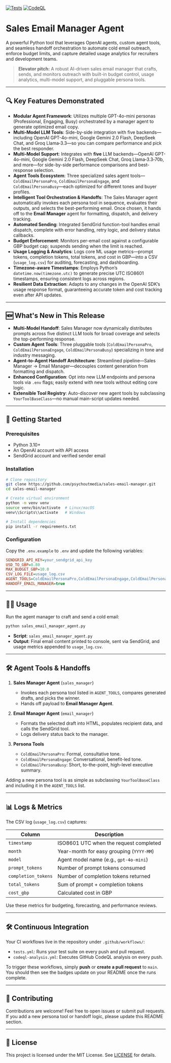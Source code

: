 [![Tests](https://github.com/psychoutmedia/sales_email_manager_agent/actions/workflows/tests.yml/badge.svg?branch=main)](https://github.com/psychoutmedia/sales_email_manager_agent/actions/workflows/tests.yml)
[![CodeQL](https://github.com/psychoutmedia/sales_email_manager_agent/actions/workflows/codeql-analysis.yml/badge.svg?branch=main)](https://github.com/psychoutmedia/sales_email_manager_agent/actions/workflows/codeql-analysis.yml)

# Sales Email Manager Agent

A powerful Python tool that leverages OpenAI agents, custom agent tools, and seamless handoff orchestration to automate cold email outreach, enforce budget limits, and capture detailed usage analytics for recruiters and development teams.

> **Elevator pitch:** A robust AI-driven sales email manager that crafts, sends, and monitors outreach with built-in budget control, usage analytics, multi-model support, and pluggable persona tools.

---

## 🔍 Key Features Demonstrated

* **Modular Agent Framework**: Utilizes multiple GPT-4o-mini personas (Professional, Engaging, Busy) orchestrated by a manager agent to generate optimized email copy.
* **Multi-Model LLM Tools**: Side-by-side integration with five backends—including OpenAI GPT-4o-mini, Google Gemini 2.0 Flash, DeepSeek Chat, and Groq Llama‑3.3—so you can compare performance and pick the best responder.
* **Multi-Model Support**: Integrates with **five** LLM backends—OpenAI GPT-4o-mini, Google Gemini 2.0 Flash, DeepSeek Chat, Groq Llama‑3.3‑70b, and more—for side-by-side performance comparisons and best-response selection.
* **Agent Tools Ecosystem**: Three specialized sales agent tools—`ColdEmailPersonaPro`, `ColdEmailPersonaEngage`, and `ColdEmailPersonaBusy`—each optimized for different tones and buyer profiles.
* **Intelligent Tool Orchestration & Handoffs**: The Sales Manager agent automatically invokes each persona tool in sequence, evaluates their outputs, and selects the best-performing email. Once chosen, it hands off to the **Email Manager** agent for formatting, dispatch, and delivery tracking.
* **Automated Sending**: Integrated SendGrid function-tool handles email dispatch, complete with error handling, retry logic, and delivery status callbacks.
* **Budget Enforcement**: Monitors per-email cost against a configurable GBP budget cap; suspends sending when the limit is reached.
* **Usage Logging & Analytics**: Logs core ML usage metrics—prompt tokens, completion tokens, total tokens, and cost in GBP—into a CSV (`usage_log.csv`) for auditing, forecasting, and dashboarding.
* **Timezone-aware Timestamps**: Employs Python’s `datetime.now(timezone.utc)` to generate precise UTC ISO8601 timestamps, ensuring consistent logs across regions.
* **Resilient Data Extraction**: Adapts to any changes in the OpenAI SDK’s usage response format, guaranteeing accurate token and cost tracking even after API updates.

---

## 🆕 What's New in This Release

* **Multi-Model Handoff**: Sales Manager now dynamically distributes prompts across five distinct LLM tools for broad coverage and selects the top-performing response.
* **Custom Agent Tools**: Three pluggable tools (`ColdEmailPersonaPro`, `ColdEmailPersonaEngage`, `ColdEmailPersonaBusy`) specializing in tone and industry messaging.
* **Agent-to-Agent Handoff Architecture**: Streamlined pipeline—Sales Manager → Email Manager—decouples content generation from formatting and dispatch.
* **Enhanced Configuration**: Opt into new LLM endpoints and persona tools via `.env` flags; easily extend with new tools without editing core logic.
* **Extensible Tool Registry**: Auto-discover new agent tools by subclassing `YourToolBaseClass`—no manual main-script updates needed.

---

## 🚀 Getting Started

### Prerequisites

* Python 3.10+
* An OpenAI account with API access
* SendGrid account and verified sender email

### Installation

```bash
# Clone repository
git clone https://github.com/psychoutmedia/sales-email-manager.git
cd sales-email-manager

# Create virtual environment
python -m venv venv
source venv/bin/activate  # Linux/macOS
venv\\Scripts\\activate   # Windows

# Install dependencies
pip install -r requirements.txt
```

### Configuration

Copy the `.env.example` to `.env` and update the following variables:

```ini
SENDGRID_API_KEY=your_sendgrid_api_key
USD_TO_GBP=0.80
MAX_BUDGET_GBP=10.0
CSV_LOG_FILE=usage_log.csv
AGENT_TOOLS=ColdEmailPersonaPro,ColdEmailPersonaEngage,ColdEmailPersonaBusy
HANDOFF_EMAIL_MANAGER=true
```  

---

## 🏃‍♂️ Usage

Run the agent manager to craft and send a cold email:

```bash
python sales_email_manager_agent.py
```

* **Script**: `sales_email_manager_agent.py`
* **Output**: Final email content printed to console, sent via SendGrid, and usage metrics appended to `usage_log.csv`.

---

## 🛠️ Agent Tools & Handoffs

1. **Sales Manager Agent** (`sales_manager`)  
   - Invokes each persona tool listed in `AGENT_TOOLS`, compares generated drafts, and picks the winner.
   - Hands off payload to **Email Manager Agent**.

2. **Email Manager Agent** (`email_manager`)  
   - Formats the selected draft into HTML, populates recipient data, and calls the SendGrid tool.
   - Logs delivery status back to the manager.

3. **Persona Tools**  
   - `ColdEmailPersonaPro`: Formal, consultative tone.  
   - `ColdEmailPersonaEngage`: Conversational, benefit-led tone.  
   - `ColdEmailPersonaBusy`: Short, to-the-point, high-level executive summary.

Adding a new persona tool is as simple as subclassing `YourToolBaseClass` and including it in the `AGENT_TOOLS` list.

---

## 📊 Logs & Metrics

The CSV log (`usage_log.csv`) captures:

| Column              | Description                              |
| ------------------- | ---------------------------------------- |
| `timestamp`         | ISO8601 UTC when the request completed   |
| `month`             | Year-month for easy grouping (`YYYY-MM`) |
| `model`             | Agent model name (e.g., `gpt-4o-mini`)   |
| `prompt_tokens`     | Number of prompt tokens consumed         |
| `completion_tokens` | Number of completion tokens returned     |
| `total_tokens`      | Sum of prompt + completion tokens        |
| `cost_gbp`          | Calculated cost in GBP                   |

Use these metrics for budgeting, forecasting, and performance reviews.

---

## 🛠️ Continuous Integration

Your CI workflows live in the repository under `.github/workflows/`:

* `tests.yml`: Runs your test suite on every push and pull request.  
* `codeql-analysis.yml`: Executes GitHub CodeQL analysis on every push.

To trigger these workflows, simply **push** or **create a pull request** to `main`. You should then see the badges update on your README once the runs complete.

---

## 🤝 Contributing

Contributions are welcome! Feel free to open issues or submit pull requests. If you add a new persona tool or handoff logic, please update this README section.

---

## 📄 License

This project is licensed under the MIT License. See [LICENSE](LICENSE) for details.
